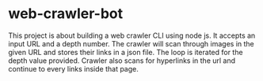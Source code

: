 # web-crawler-bot
This project is about building a web crawler CLI using node js. It accepts an input URL and a depth number. The crawler will scan through images in the given URL and stores their links in a json file. The loop is iterated for the depth value provided. Crawler also scans for hyperlinks in the url and continue to every links inside that page.
